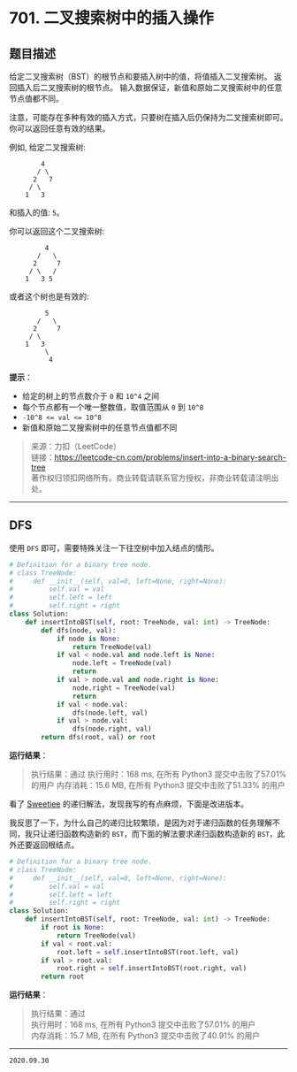 # 701. 二叉搜索树中的插入操作

## 题目描述

给定二叉搜索树（BST）的根节点和要插入树中的值，将值插入二叉搜索树。 返回插入后二叉搜索树的根节点。 输入数据保证，新值和原始二叉搜索树中的任意节点值都不同。

注意，可能存在多种有效的插入方式，只要树在插入后仍保持为二叉搜索树即可。 你可以返回任意有效的结果。

例如, 给定二叉搜索树:

```text
        4
       / \
      2   7
     / \
    1   3
```

和插入的值: `5`。

你可以返回这个二叉搜索树:

```text
         4
       /   \
      2     7
     / \   /
    1   3 5
```

或者这个树也是有效的:

```text
         5
       /   \
      2     7
     / \
    1   3
         \
          4
```

**提示**：

- 给定的树上的节点数介于 `0` 和 `10^4` 之间
- 每个节点都有一个唯一整数值，取值范围从 `0` 到 `10^8`
- `-10^8 <= val <= 10^8`
- 新值和原始二叉搜索树中的任意节点值都不同

> 来源：力扣（LeetCode）  
> 链接：<https://leetcode-cn.com/problems/insert-into-a-binary-search-tree>  
> 著作权归领扣网络所有。商业转载请联系官方授权，非商业转载请注明出处。

---

## DFS

使用 `DFS` 即可，需要特殊关注一下往空树中加入结点的情形。

```python
# Definition for a binary tree node.
# class TreeNode:
#     def __init__(self, val=0, left=None, right=None):
#         self.val = val
#         self.left = left
#         self.right = right
class Solution:
    def insertIntoBST(self, root: TreeNode, val: int) -> TreeNode:
        def dfs(node, val):
            if node is None:
                return TreeNode(val)
            if val < node.val and node.left is None:
                node.left = TreeNode(val)
                return
            if val > node.val and node.right is None:
                node.right = TreeNode(val)
                return
            if val < node.val:
                dfs(node.left, val)
            if val > node.val:
                dfs(node.right, val)
        return dfs(root, val) or root
```

**运行结果**：

> 执行结果：通过
> 执行用时：168 ms, 在所有 Python3 提交中击败了57.01% 的用户
> 内存消耗：15.6 MB, 在所有 Python3 提交中击败了51.33% 的用户

看了 [Sweetiee](https://leetcode-cn.com/problems/insert-into-a-binary-search-tree/solution/2-de-cha-ru-by-sweetiee/) 的递归解法，发现我写的有点麻烦，下面是改进版本。

我反思了一下，为什么自己的递归比较繁琐，是因为对于递归函数的任务理解不同，我只让递归函数构造新的 `BST`，而下面的解法要求递归函数构造新的 `BST`，此外还要返回根结点。

```python
# Definition for a binary tree node.
# class TreeNode:
#     def __init__(self, val=0, left=None, right=None):
#         self.val = val
#         self.left = left
#         self.right = right
class Solution:
    def insertIntoBST(self, root: TreeNode, val: int) -> TreeNode:
        if root is None:
            return TreeNode(val)
        if val < root.val:
            root.left = self.insertIntoBST(root.left, val)
        if val > root.val:
            root.right = self.insertIntoBST(root.right, val)
        return root
```

**运行结果**：

> 执行结果：通过  
> 执行用时：168 ms, 在所有 Python3 提交中击败了57.01% 的用户  
> 内存消耗：15.7 MB, 在所有 Python3 提交中击败了40.91% 的用户

---

`2020.09.30`
